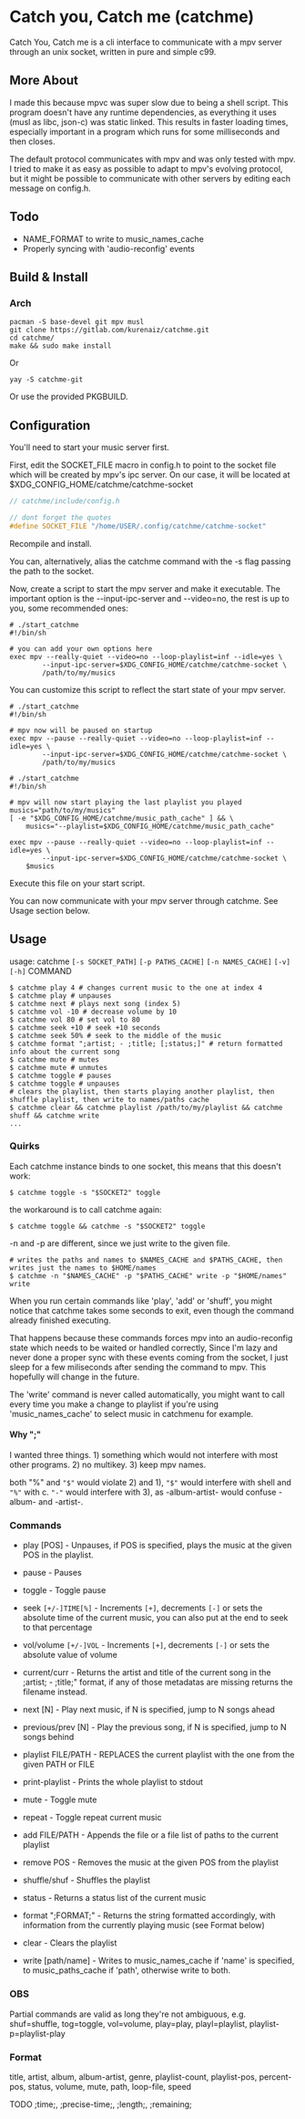 # Catch you, Catch me (catchme)

Catch You, Catch me is a cli interface to communicate with a mpv server
through an unix socket, written in pure and simple c99.

## More About
I made this because mpvc was super slow due to being a shell script.
This program doesn't have any runtime dependencies, as everything it uses (musl as libc, json-c)
was static linked. This results in faster loading times, especially important in a program which
runs for some milliseconds and then closes.

The default protocol communicates with mpv and was only tested with mpv.
I tried to make it as easy as possible to adapt to mpv's evolving protocol,
but it might be possible to communicate with other servers by editing each message on config.h.

## Todo

- NAME_FORMAT to write to music_names_cache
- Properly syncing with 'audio-reconfig' events

## Build & Install

### Arch
```shell
pacman -S base-devel git mpv musl
git clone https://gitlab.com/kurenaiz/catchme.git
cd catchme/
make && sudo make install
```

Or

```shell
yay -S catchme-git
```

Or use the provided PKGBUILD.

## Configuration

You'll need to start your music server first.

First, edit the SOCKET_FILE macro in config.h to point to the socket file which will be created by mpv's ipc server. 
On our case, it will be located at $XDG_CONFIG_HOME/catchme/catchme-socket

```c
// catchme/include/config.h

// dont forget the quotes
#define SOCKET_FILE "/home/USER/.config/catchme/catchme-socket"
```
Recompile and install.

You can, alternatively, alias the catchme command with the -s flag passing the path to the socket.

Now, create a script to start the mpv server and make it executable.
The important option is the --input-ipc-server and --video=no, the rest is up to you, 
some recommended ones:

```shell
# ./start_catchme
#!/bin/sh

# you can add your own options here
exec mpv --really-quiet --video=no --loop-playlist=inf --idle=yes \
        --input-ipc-server=$XDG_CONFIG_HOME/catchme/catchme-socket \
        /path/to/my/musics
```
You can customize this script to reflect the start state of your mpv server.

```shell
# ./start_catchme
#!/bin/sh

# mpv now will be paused on startup
exec mpv --pause --really-quiet --video=no --loop-playlist=inf --idle=yes \
        --input-ipc-server=$XDG_CONFIG_HOME/catchme/catchme-socket \
        /path/to/my/musics
```

```shell
# ./start_catchme
#!/bin/sh

# mpv will now start playing the last playlist you played
musics="path/to/my/musics"
[ -e "$XDG_CONFIG_HOME/catchme/music_path_cache" ] && \
	musics="--playlist=$XDG_CONFIG_HOME/catchme/music_path_cache"

exec mpv --pause --really-quiet --video=no --loop-playlist=inf --idle=yes \
        --input-ipc-server=$XDG_CONFIG_HOME/catchme/catchme-socket \
	$musics
```

Execute this file on your start script.

You can now communicate with your mpv server through catchme. See Usage section below.

## Usage
usage: catchme `[-s SOCKET_PATH]` `[-p PATHS_CACHE]` `[-n NAMES_CACHE]` `[-v]` `[-h]` COMMAND
```shell
$ catchme play 4 # changes current music to the one at index 4
$ catchme play # unpauses
$ catchme next # plays next song (index 5)
$ catchme vol -10 # decrease volume by 10
$ catchme vol 80 # set vol to 80
$ catchme seek +10 # seek +10 seconds
$ catchme seek 50% # seek to the middle of the music
$ catchme format ";artist; - ;title; [;status;]" # return formatted info about the current song
$ catchme mute # mutes
$ catchme mute # unmutes
$ catchme toggle # pauses
$ catchme toggle # unpauses
# clears the playlist, then starts playing another playlist, then shuffle playlist, then write to names/paths cache
$ catchme clear && catchme playlist /path/to/my/playlist && catchme shuff && catchme write
...
```

### Quirks
Each catchme instance binds to one socket, this means that this doesn't work:
```shell
$ catchme toggle -s "$SOCKET2" toggle
```
the workaround is to call catchme again:
```shell
$ catchme toggle && catchme -s "$SOCKET2" toggle
```
-n and -p are different, since we just write to the given file.
```shell
# writes the paths and names to $NAMES_CACHE and $PATHS_CACHE, then writes just the names to $HOME/names
$ catchme -n "$NAMES_CACHE" -p "$PATHS_CACHE" write -p "$HOME/names" write
```

When you run certain commands like 'play', 'add' or 'shuff', you might notice that catchme takes some seconds to exit,
even though the command already finished executing.

That happens because these commands forces mpv into an audio-reconfig state which needs to be waited or handled correctly,
Since I'm lazy and never done a proper sync with these events coming from the socket, I just sleep for a few miliseconds
after sending the command to mpv. This hopefully will change in the future.



The 'write' command is never called automatically, you might want to call every time you make a change to playlist if you're
using 'music_names_cache' to select music in catchmenu for example.

#### Why ";"
I wanted three things. 1) something which would not interfere with most other programs. 2) no multikey. 3) keep mpv names.

both "%" and `"$"` would violate 2) and 1), `"$"` would interfere with shell and `"%"` with c.
`"-"` would interfere with 3), as -album-artist- would confuse -album- and -artist-.

### Commands
- play [POS] - Unpauses, if POS is specified, plays the music at the given POS in the playlist.

- pause - Pauses

- toggle - Toggle pause

- seek `[+/-]TIME[%]` - Increments `[+]`, decrements `[-]` or sets the absolute time of the current music, you can also put
  at the end to seek to that percentage

- vol/volume `[+/-]VOL` - Increments `[+]`, decrements `[-]` or sets the absolute value of volume

- current/curr - Returns the artist and title of the current song in the ;artist; - ;title;" format, if any of those metadatas are missing
  returns the filename instead.

- next [N] - Play next music, if N is specified, jump to N songs ahead

- previous/prev [N] - Play the previous song, if N is specified, jump to N songs behind

- playlist FILE/PATH - REPLACES the current playlist with the one from the given PATH or FILE

- print-playlist - Prints the whole playlist to stdout

- mute - Toggle mute

- repeat - Toggle repeat current music

- add FILE/PATH - Appends the file or a file list of paths to the current playlist

- remove POS - Removes the music at the given POS from the playlist

- shuffle/shuf - Shuffles the playlist

- status - Returns a status list of the current music

- format ";FORMAT;" - Returns the string formatted accordingly, with information from the currently playing music (see Format below)

- clear - Clears the playlist

- write [path/name] - Writes to music_names_cache if 'name' is specified, to music_paths_cache if 'path', otherwise write to both.

### OBS
Partial commands are valid as long they're not ambiguous, e.g. shuf=shuffle, tog=toggle, vol=volume, play=play, playl=playlist, playlist-p=playlist-play

### Format
title, artist, album, album-artist,
genre, playlist-count, playlist-pos, percent-pos,
status, volume, mute, path, loop-file, speed

TODO
;time;, ;precise-time;, ;length;, ;remaining;
